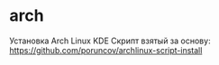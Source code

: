 # arch
Установка Arch Linux KDE
Скрипт взятый за основу:
https://github.com/poruncov/archlinux-script-install
